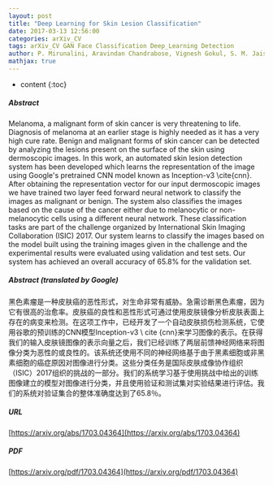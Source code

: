 ```yaml
---
layout: post
title: "Deep Learning for Skin Lesion Classification"
date: 2017-03-13 12:56:00
categories: arXiv_CV
tags: arXiv_CV GAN Face Classification Deep_Learning Detection
author: P. Mirunalini, Aravindan Chandrabose, Vignesh Gokul, S. M. Jaisakthi
mathjax: true
---
```


* content
{:toc}

##### Abstract
Melanoma, a malignant form of skin cancer is very threatening to life. Diagnosis of melanoma at an earlier stage is highly needed as it has a very high cure rate. Benign and malignant forms of skin cancer can be detected by analyzing the lesions present on the surface of the skin using dermoscopic images. In this work, an automated skin lesion detection system has been developed which learns the representation of the image using Google's pretrained CNN model known as Inception-v3 \cite{cnn}. After obtaining the representation vector for our input dermoscopic images we have trained two layer feed forward neural network to classify the images as malignant or benign. The system also classifies the images based on the cause of the cancer either due to melanocytic or non-melanocytic cells using a different neural network. These classification tasks are part of the challenge organized by International Skin Imaging Collaboration (ISIC) 2017. Our system learns to classify the images based on the model built using the training images given in the challenge and the experimental results were evaluated using validation and test sets. Our system has achieved an overall accuracy of 65.8\% for the validation set.

##### Abstract (translated by Google)
黑色素瘤是一种皮肤癌的恶性形式，对生命非常有威胁。急需诊断黑色素瘤，因为它有很高的治愈率。皮肤癌的良性和恶性形式可通过使用皮肤镜像分析皮肤表面上存在的病变来检测。在这项工作中，已经开发了一个自动皮肤损伤检测系统，它使用谷歌的预训练的CNN模型Inception-v3 \ cite {cnn}来学习图像的表示。在获得我们的输入皮肤镜图像的表示向量之后，我们已经训练了两层前馈神经网络来将图像分类为恶性的或良性的。该系统还使用不同的神经网络基于由于黑素细胞或非黑素细胞的癌症原因对图像进行分类。这些分类任务是国际皮肤成像协作组织（ISIC）2017组织的挑战的一部分。我们的系统学习基于使用挑战中给出的训练图像建立的模型对图像进行分类，并且使用验证和测试集对实验结果进行评估。我们的系统对验证集合的整体准确度达到了65.8％。

##### URL
[https://arxiv.org/abs/1703.04364](https://arxiv.org/abs/1703.04364)

##### PDF
[https://arxiv.org/pdf/1703.04364](https://arxiv.org/pdf/1703.04364)

